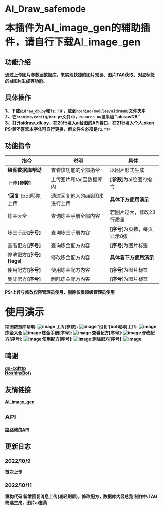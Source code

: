 # AI_Draw_safemode
<font size=6><b>本插件为AI_image_gen的辅助插件，请自行下载AI_image_gen<b></font>
## 功能介绍
通过上传图片参数至数据库，来实现快捷的图片预览、图片TAG获取、对应标签的ai图片生成等功能。
## 具体操作
1、下载<code>aidraw_db.py</code>和<code>fz.TTF</code>，放到<code>hoshino/modules/aidrawDB</code>文件夹中\
2、在<code>hoshino/config/__bot__.py</code>文件中，<code>MODULES_ON</code>里添加 "aidrawDB"\
3、<b>打开aidraw_db.py，在20行填入ai绘图的API接口，在21行填入个人token</b>\
PS:若不喜欢本字体可自行更换，但文件名必须是<code>fz.TTF</code>
## 功能指令
|  指令   | 说明  | 具体  |
|  ----  | ----  | ----  |
| <b>绘图数据库帮助</b>  |  查看该功能的全部指令  | 以图片形式生成  |
| 上传<b>[参数]</b>  | 上传图片和tag至数据库内  | <b>[参数]</b>为ai绘图的指令  |
| <b>'回复'</b>[bot昵称]上传  | 通过回复他人的ai绘图来进行上传  | <b>具体下方使用演示</b>  |
| 炼金大全  | 查询炼金手册全部内容  | 若图片过大，修改23行质量  |
| 炼金手册<b>[序号]</b>  | 查询炼金手册内容  | <b>[序号]</b>为页数，每页显示8张  |
| 查看配方<b>[序号]</b>  | 查询炼金配方内容  | <b>[序号]</b>为图片标签  |
| 修改配方<b>[序号][tags]</b>  | 修改炼金配方内容  | <b>具体看下方使用演示</b>  |
| 使用配方<b>[序号]</b>  | 使用炼金配方内容  | <b>[序号]</b>为图片标签  |
| 删除配方<b>[序号]</b>  | 删除炼金配方内容  | <b>[序号]</b>为图片标签  |
PS:上传与修改仅限管理员使用，删除仅限超级管理员使用
## <font size=6>使用演示</font>
<b>绘图数据库帮助:</b>
![image](https://github.com/jiyemengmei/AI_Draw_safemode/blob/main/image/%E7%BB%98%E5%9B%BE%E6%95%B0%E6%8D%AE%E5%BA%93%E5%B8%AE%E5%8A%A9.png)
<b>上传[参数]:</b>
![image](https://github.com/jiyemengmei/AI_Draw_safemode/blob/main/image/%E4%B8%8A%E4%BC%A0.png)
<b>'回复'[bot昵称]上传:</b>
![image](https://github.com/jiyemengmei/AI_Draw_safemode/blob/main/image/%E6%8C%87%E4%BB%A4%E4%B8%8A%E4%BC%A0.png)
<b>炼金大全</b>
![image](https://github.com/jiyemengmei/AI_Draw_safemode/blob/main/image/%E7%82%BC%E9%87%91%E5%A4%A7%E5%85%A8.png)
<b>炼金手册[序号]:</b>
![image](https://github.com/jiyemengmei/AI_Draw_safemode/blob/main/image/%E7%82%BC%E9%87%91%E6%89%8B%E5%86%8C.png)
<b>查看配方[序号]:</b>
![image](https://github.com/jiyemengmei/AI_Draw_safemode/blob/main/image/%E6%9F%A5%E7%9C%8B%E9%85%8D%E6%96%B9.png)
<b>修改配方[序号]:</b>
![image](https://github.com/jiyemengmei/AI_Draw_safemode/blob/main/image/%E4%BF%AE%E6%94%B9%E9%85%8D%E6%96%B9.png)
<b>使用配方[序号]:</b>
![image](https://github.com/jiyemengmei/AI_Draw_safemode/blob/main/image/%E4%BD%BF%E7%94%A8%E9%85%8D%E6%96%B9.png)
<b>删除配方[序号]:</b>
![image](https://github.com/jiyemengmei/AI_Draw_safemode/blob/main/image/%E5%88%A0%E9%99%A4%E9%85%8D%E6%96%B9.png)
## 鸣谢
<a href="https://github.com/Mrs4s/go-cqhttp" target="_BLANK">go-cqhttp</a>\
<a href="https://github.com/Ice-Cirno/HoshinoBot" target="_BLANK">HoshinoBot</a>\
## 友情链接
<a href="https://github.com/CYDXDianXian/AI_image_gen" target="_BLANK">AI_image_gen</a>
## API
<a href="" target="_BLANK">路路佬的API</a>
## 更新日志
### 2022/10/9
首次上传
### 2022/10/11
重构代码
新增回复消息上传(减轻刷屏)，修改配方，数据库内容总览
制作中:TAG筛选生成，图片ai鉴黄